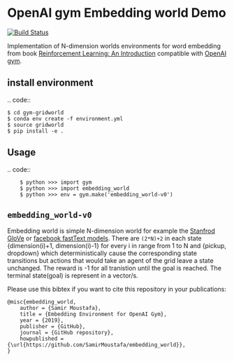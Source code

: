 
OpenAI gym Embedding world Demo
===============================
[![Build Status](https://travis-ci.org/SamirMoustafa/embedding_world.svg?branch=master)](https://travis-ci.org/SamirMoustafa/embedding_world)

Implementation of N-dimension worlds environments for word embedding
from book [Reinforcement Learning: An Introduction](http://incompleteideas.net/book/the-book-2nd.html)
compatible with [OpenAI gym](https://github.com/openai/gym>).

install environment
-------------------

.. code::

    $ cd gym-gridworld
    $ conda env create -f environment.yml
    $ source gridworld
    $ pip install -e .

Usage
-----

.. code::

        $ python >>> import gym
        $ python >>> import embedding_world
        $ python >>> env = gym.make('embedding_world-v0')

``embedding_world-v0``
----------------------

Embedding world is simple N-dimension world for example the [Stanfrod GloVe](https://nlp.stanford.edu/projects/glove/) or [facebook fastText models](https://github.com/facebookresearch/fastText/blob/master/pretrained-vectors.md).
There are `(2*N)+2` in each state {dimension(i)+1, dimension(i)-1} for every i in range from 1 to N and {pickup, dropdown}
which deterministically cause the corresponding state transitions
but actions that would take an agent of the grid leave a state unchanged.
The reward is -1 for all tranistion until the goal is reached.
The terminal state(goal) is represent in a vector/s.

Please use this bibtex if you want to cite this repository in your publications:

```
@misc{embedding_world,
    author = {Samir Moustafa},
    title = {Embedding Environment for OpenAI Gym},
    year = {2019},
    publisher = {GitHub},
    journal = {GitHub repository},
    howpublished = {\url{https://github.com/SamirMoustafa/embedding_world}},
}
```

